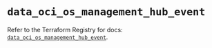 # `data_oci_os_management_hub_event`

Refer to the Terraform Registry for docs: [`data_oci_os_management_hub_event`](https://registry.terraform.io/providers/oracle/oci/7.19.0/docs/data-sources/os_management_hub_event).
